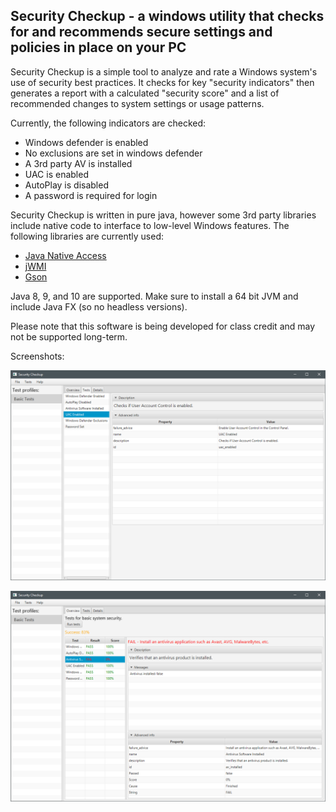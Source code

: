 Security Checkup - a windows utility that checks for and recommends secure settings and policies in place on your PC
---

Security Checkup is a simple tool to analyze and rate a Windows system's use of security best practices.  It checks for key "security indicators" then generates a report with a calculated "security score" and a list of recommended changes to system settings or usage patterns.

Currently, the following indicators are checked:
* Windows defender is enabled
* No exclusions are set in windows defender
* A 3rd party AV is installed
* UAC is enabled
* AutoPlay is disabled
* A password is required for login

Security Checkup is written in pure java, however some 3rd party libraries include native code to interface to low-level Windows features.  The following libraries are currently used:
* [Java Native Access](https://github.com/java-native-access/jna)
* [jWMI](https://github.com/warriordog/jwmi)
* [Gson](https://github.com/google/gson)

Java 8, 9, and 10 are supported.  Make sure to install a 64 bit JVM and include Java FX (so no headless versions).

Please note that this software is being developed for class credit and may not be supported long-term.

Screenshots:

![Screenshot 1](doc/img/ss1.png?raw=true)

![Screenshot 2](doc/img/ss2.png?raw=true)